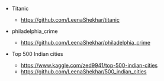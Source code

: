 - Titanic 
  * https://github.com/LeenaShekhar/titanic
  
- philadelphia_crime
  * https://github.com/LeenaShekhar/philadelphia_crime
  
- Top 500 Indian cities
  * https://www.kaggle.com/zed9941/top-500-indian-cities
  * https://github.com/LeenaShekhar/500_indian_cities
 
